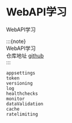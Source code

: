 # WebAPI学习

WebAPI学习  

:::{note}  
WebAPI学习  
仓库地址 [github](https://github.com/Abner1995/code/tree/master/csharp/code/ContactSMS)  
:::  

```{toctree}
appsettings
token
versioning
log
healthchecks
monitor
dataValidation
cache
ratelimiting
```